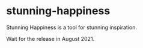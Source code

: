 # stunning-happiness

Stunning Happiness is a tool for stunning inspiration.

Wait for the release in August 2021.
